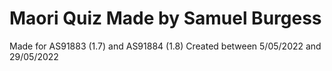 # Maori Quiz Made by Samuel Burgess
 Made for AS91883 (1.7) and AS91884 (1.8)
 Created between 5/05/2022 and 29/05/2022
